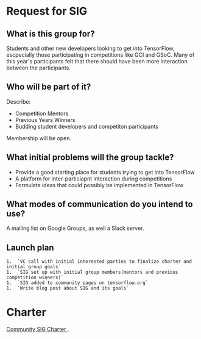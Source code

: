 # Request for SIG

## What is this group for?

Students and other new developers looking to get into TensorFlow, escpecially those
participating in competitions like GCI and GSoC. Many of this year's participants 
felt that there should have been more interaction between the participants.

## Who will be part of it?

Describe:

* Competition Mentors
* Previous Years Winners
* Budding student developers and competiton participants

Membership will be open.

## What initial problems will the group tackle?

* Provide a good starting place for students trying to get into TensorFlow
* A platform for inter-particiapnt interaction during competitions
* Formulate ideas that could possibly be implemented in TensorFlow

## What modes of communication do you intend to use?

A mailing list on Google Groups, as well a Slack server.

## Launch plan


```
1.  `VC call with initial interested parties to finalize charter and initial group goals`
1.  `SIG set up with initial group members(mentors and previous competition winners)`
1.  `SIG added to community pages on tensorflow.org`
1.  `Write blog post about SIG and its goals`
```

# Charter

[Community SIG Charter ](CHARTER.md).

